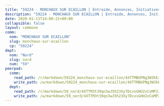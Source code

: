 ```yaml
---
title: "59224 - MONCHAUX SUR ECAILLON | Entraide, Annonces, Initiatives"
description: "59224 - MONCHAUX SUR ECAILLON | Entraide, Annonces, Initiatives"
date: 2020-01-11T14:09:21+09:00
collapsible: false
layout: commune
comm:
  nom: "MONCHAUX SUR ECAILLON"
  slug: monchaux-sur-ecaillon
  cp: "59224"
dept:
  nom: "Nord"
  slug: nord
  num: "59"
peerpad:
  comm:
    read_path: /r/markdown/59224_monchaux-sur-ecaillon/4XTTMBGPNg3W3kEzjfunAaj2LmQX2oiF7RdmEo19oEUEQdPu1
    write_path: /w/markdown/59224_monchaux-sur-ecaillon/4XTTMBGPNg3W3kEzjfunAaj2LmQX2oiF7RdmEo19oEUEQdPu1-K3TgUqwFTe1gvw89hDLNg3kRxKxaBf5LaKer3mYuRbnwxztfM5tDnEzTcQQh8gNsK8svGtJkLfZLFPnQaTeNcqhdZriQfL2TervQ1RsX6GxpbLhvZMW1iVc6ZuSfRnEZc7nyQuWw
  dept:
    read_path: /r/markdown/59_nord/4XTTM3t39qn3wJ5h23Xy7DcxsGHU2vCoMP2z3iS4TUn3TrtdJ
    write_path: /w/markdown/59_nord/4XTTM3t39qn3wJ5h23Xy7DcxsGHU2vCoMP2z3iS4TUn3TrtdJ-K3TgTuZGkuZqXfr6fpmH7pGsMT6ndvZQMyRDze5QBt7XScLWHoBi246kLoDKpTH2Yo4f3AFSSJqGc2ozvNww7qPLqsDjpvahxCbQ6F5znbfjp6kVgaDcTYc9LyhwSfYuCevnvZUQ
---
```


